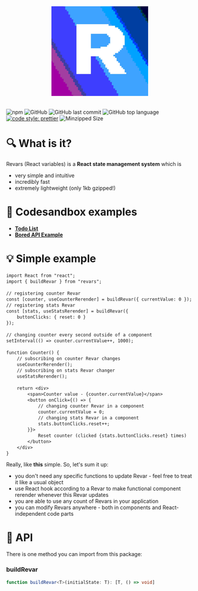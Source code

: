 # <p align="center">![Revars logo](/logo.png "Logo")</p>
![npm](https://img.shields.io/npm/v/revars)
![GitHub](https://img.shields.io/github/license/alevnyacow/revars)
![GitHub last commit](https://img.shields.io/github/last-commit/alevnyacow/revars)
![GitHub top language](https://img.shields.io/github/languages/top/alevnyacow/revars)
[![code style: prettier](https://img.shields.io/badge/code_style-prettier-ff69b4.svg?style=flat-square)](https://github.com/prettier/prettier)
![Minzipped Size](https://badgen.net/bundlephobia/minzip/revars)

# 🔍 What is it?

Revars (React variables) is a **React state management system** which is

-  very simple and intuitive
-  incredibly fast
-  extremely lightweight (only 1kb gzipped!)

# 📖 Codesandbox examples

- **[Todo List](https://codesandbox.io/s/revars-complex-todos-demo-77qo3)**
- **[Bored API Example](https://codesandbox.io/s/revars-bored-api-example-d4oiw)**

# 💡 Simple example

```tsx
import React from "react";
import { buildRevar } from "revars";

// registering counter Revar
const [counter, useCounterRerender] = buildRevar({ currentValue: 0 });
// registering stats Revar
const [stats, useStatsRerender] = buildRevar({ 
    buttonClicks: { reset: 0 } 
});

// changing counter every second outside of a component
setInterval(() => counter.currentValue++, 1000);

function Counter() {
    // subscribing on counter Revar changes
    useCounterRerender();
    // subscribing on stats Revar changer
    useStatsRerender();

    return <div>
        <span>Counter value - {counter.currentValue}</span>
        <button onClick={() => {
            // changing counter Revar in a component
            counter.currentValue = 0;
            // changing stats Revar in a component
            stats.buttonClicks.reset++;
        }}>
            Reset counter (clicked {stats.buttonClicks.reset} times)
        </button>
    </div>
}
```

Really, like **this** simple. So, let's sum it up:

- you don't need any specific functions to update Revar - feel free to treat it like a usual object
- use React hook according to a Revar to make functional component rerender whenever this Revar updates 
- you are able to use any count of Revars in your application
- you can modify Revars anywhere - both in components and React-independent code parts

# 📜 API

There is one method you can import from this package:

### <a id='build-revar'></a>**buildRevar**

```ts
function buildRevar<T>(initialState: T): [T, () => void]
```